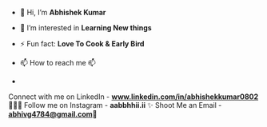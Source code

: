 

- 👋 Hi, I’m **Abhishek Kumar**
- 👀 I’m interested in **Learning New things**
- ⚡ Fun fact: **Love To Cook & Early Bird**

- 📫 How to reach me 📫
-
Connect with me on LinkedIn - **www.linkedin.com/in/abhishekkumar0802** 👨🏻‍💻
Follow me on Instagram - **aabbhhii.ii** ✨
Shoot Me an Email -  **abhivg4784@gmail.com**💌

<!---
ABHI080291/ABHI080291 is a ✨ special ✨ repository because its `README.md` (this file) appears on your GitHub profile.
You can click the Preview link to take a look at your changes.
--->
